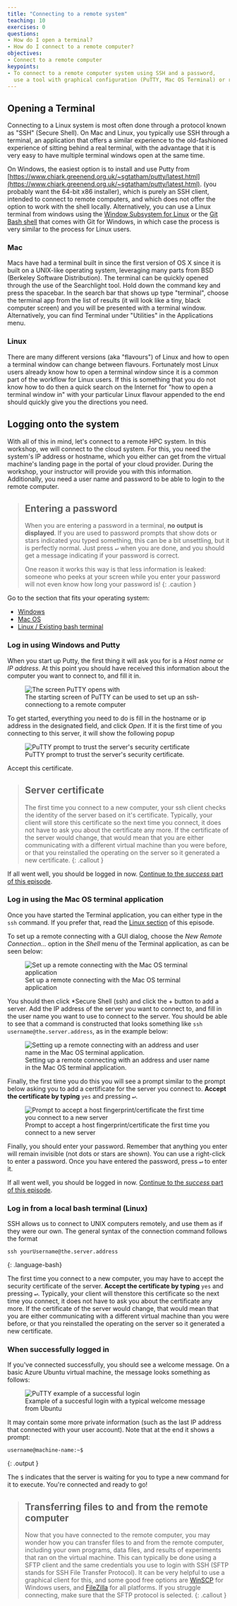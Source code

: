 ```yaml
---
title: "Connecting to a remote system"
teaching: 10
exercises: 0
questions:
- How do I open a terminal?
- How do I connect to a remote computer?
objectives:
- Connect to a remote computer
keypoints:
- To connect to a remote computer system using SSH and a password,
  use a tool with graphical configuration (PuTTY, Mac OS Terminal) or run `ssh yourUsername@remote.computer.address` in an existing bash command line.
---
```


## Opening a Terminal

Connecting to a Linux system is most often done through a protocol known as "SSH"
(Secure Shell). On Mac and Linux, you typically use SSH through a terminal, an
application that offers a similar experience to the old-fashioned experience of
sitting behind a real terminal, with the advantage that it is very easy to have
multiple terminal windows open at the same time.

On Windows, the easiest option is to install and use Putty from
[https://www.chiark.greenend.org.uk/~sgtatham/putty/latest.html](https://www.chiark.greenend.org.uk/~sgtatham/putty/latest.html). 
(you probably want the 64-bit x86 installer), which is purely an SSH client,
intended to connect to remote computers, and which does not offer the option
to work with the shell locally. Alternatively, you can use
a Linux terminal from windows using the [Window Subsystem for Linux](https://docs.microsoft.com/en-us/windows/wsl/)
or the [Git Bash shell](https://gitforwindows.org/) that comes with
Git for Windows, in which case the process is very similar to the process
for Linux users.

### Mac

Macs have had a terminal built in since the first version of OS X since it is
built on a UNIX-like operating system, leveraging many parts from BSD (Berkeley
Software Distribution). The terminal can be quickly opened through the use of
the Searchlight tool. Hold down the command key and press the spacebar. In the
search bar that shows up type "terminal", choose the terminal app from the list
of results (it will look like a tiny, black computer screen) and you will be
presented with a terminal window. Alternatively, you can find Terminal under
"Utilities" in the Applications menu.

### Linux

There are many different versions (aka "flavours") of Linux and how to open a
terminal window can change between flavours. Fortunately most Linux users
already know how to open a terminal window since it is a common part of the
workflow for Linux users. If this is something that you do not know how to do
then a quick search on the Internet for "how to open a terminal window in" with
your particular Linux flavour appended to the end should quickly give you the
directions you need.

## Logging onto the system

With all of this in mind, let's connect to a remote HPC system. In this
workshop, we will connect to the cloud system. For this, you need the system's
IP address or hostname, which you either can get from the virtual machine's landing page
in the portal of your cloud provider. During the workshop, your instructor will
provide you with this information. Additionally, you need a user name and password
to be able to login to the remote computer.

> ## Entering a password
>
> When you are entering a password in a terminal,
> **no output is displayed**. If you are used to password prompts
> that show dots or stars indicated you typed something, this
> can be a bit unsettling, but it is perfectly normal. Just press
> <kbd>&crarr;</kbd> when you are done, and you should get a message
> indicating if your password is correct.
>
> One reason it works this way is that less information is leaked:
> someone who peeks at your screen while you enter your password
> will not even know how long your password is!
{: .caution }

Go to the section that fits your operating system:

* <a href="#windows">Windows</a>
* <a href="#macos">Mac OS</a>
* <a href="#linux">Linux / Existing bash terminal</a>


### Log in using Windows and Putty <a name="windows"></a>

When you start up Putty, the first thing it will ask you for is a
*Host name* or *IP address*. At this point you should have received
this information about the computer you want to connect to, and fill
it in.

<figure>
    <img src="../fig/putty-connect-1.png" alt="The screen PuTTY opens with">
    <figcaption>The starting screen of PuTTY can be used to set up an ssh-connectiong to a remote computer</figcaption>
</figure>

To get started, everything you need to do is fill in the hostname or 
ip address in the designated field, and click *Open*. If it is the first time of you connecting to this server, it will show the following
popup

<figure>
    <img src="../fig/putty-connect-2.png" alt="PuTTY prompt to trust the server's security certificate">
    <figcaption>PuTTY prompt to trust the server's security certificate.</figcaption>
</figure>

Accept this certificate.

> ## Server certificate
>
> The first time you connect to a new computer, your ssh client checks 
> the identity of the server based on it's certificate.
> Typically, your client will store this certificate so the next time
> you connect, it does not have to ask you about the certificate any
> more. If the certificate of the server would change,
> that would mean that you are either communicating with a different 
> virtual machine than you were before, or that you reinstalled the 
> operating on the server so it generated a new certificate.
{: .callout }

If all went well, you should be logged in now. <a href="#success">Continue to the *success* part of this episode</a>.

### Log in using the Mac OS terminal application <a name="macos"></a>

Once you have started the Terminal application, you can either type in
the `ssh` command. If you prefer that, read the <a href="#terminal">Linux section</a> of this episode.

To set up a remote connecting with a GUI dialog, choose the
*New Remote Connection...* option in the *Shell* menu of the Terminal
application, as can be seen below:

<figure>
    <img src="../fig/macos-terminal-1.png" alt="Set up a remote connecting with the Mac OS terminal application">
    <figcaption>Set up a remote connecting with the Mac OS terminal application</figcaption>
</figure>

You should then click *Secure Shell (ssh) and click the + button to add a server. Add the IP address of the server you want to connect to, and fill in the user name you want to use to connect to the server. You should be able to see that a command is constructed that looks something like `ssh username@the.server.address`, as in the example below:

<figure>
    <img src="../fig/macos-terminal-2.png" alt="Setting up a remote connecting with an address and user name in the Mac OS terminal application.">
    <figcaption>Setting up a remote connecting with an address and user name in the Mac OS terminal application.</figcaption>
</figure>

Finally, the first time you do this you will see a prompt similar to the prompt below asking you to add a certificate for the server you connect to. **Accept the certificate by typing** `yes` and pressing <kbd>&crarr;</kbd>.

<figure>
    <img src="../fig/macos-terminal-3.png" alt="Prompt to accept a host fingerprint/certificate the first time  you connect to a new server">
    <figcaption>Prompt to accept a host fingerprint/certificate the first time you connect to a new server</figcaption>
</figure>

Finally, you should enter your password. Remember that anything you enter will remain invisible (not dots or stars are shown). You can use a right-click to enter a password. Once you have entered the password, press <kbd>&crarr;</kbd> to enter it.

If all went well, you should be logged in now. <a href="#success">Continue to the *success* part of this episode</a>.

### Log in from a local bash terminal (Linux) <a name="linux"></a>

SSH allows us to connect to UNIX computers remotely, and use them as if they
were our own. The general syntax of the connection command follows the format

```
ssh yourUsername@the.server.address
```
{: .language-bash}

The first time you connect to a new computer, you may have to accept the
security certificate of the server. **Accept the certificate by typing** `yes` and pressing <kbd>&crarr;</kbd>. Typically, your client will thenstore this
certificate so the next time you connect, it does not have to ask you about
the certificate any more. If the certificate of the server would change,
that would mean that you are either communicating with a different virtual machine
than you were before, or that you reinstalled the operating on the server
so it generated a new certificate.

### When successfully logged in <a name="success"></a>

If you've connected successfully, you should see a welcome message.
On a basic Azure Ubuntu virtual machine, the message looks something
as follows: 

<figure>
    <img src="../fig/putty-connect-3.png" alt="PuTTY example of a successful login">
    <figcaption>Example of a succesful login with a typical welcome message from Ubuntu</figcaption>
</figure>

It may contain some more private information (such as the
last IP address that connected with your user account). Note that at the end it shows a prompt:

```
username@machine-name:~$
```
{: .output }

The `$` indicates that the server is waiting for you to type a new command for it to execute. You're connected and ready to go!


> ## Transferring files to and from the remote computer
>
> Now that you have connected to the remote computer, you may wonder how
> you can transfer files to and from the remote computer, including your
> own programs, data files, and results of experiments that ran on the
> virtual machine. This can typically be done using a SFTP client and
> the same credentials you use to login with SSH (SFTP stands for 
> SSH File Transfer Protocol). It can be very helpful to use a
> graphical client for this, and some good free options are
> [WinSCP](https://winscp.net) for Windows users, and 
> [FileZilla](https://filezilla-project.org/) for all platforms.
> If you struggle connecting, make sure that the SFTP protocol is
> selected.
{: .callout }